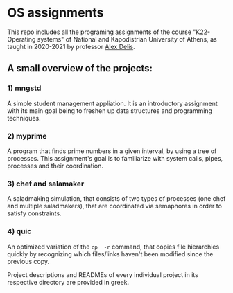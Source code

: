 # OS assignments

This repo includes all the programing assignments of the course "K22-Operating systems" of National and Kapodistrian University of Athens, as taught in 2020-2021 by professor [Alex Delis](https://www.alexdelis.eu/).


## A small overview of the projects:

### 1) **mngstd**
A simple student management appliation. It is an introductory assignment with its main goal being to freshen up data structures and programming techniques.

### 2) **myprime** 
A program that finds prime numbers in a given interval, by using a tree of processes. This assignment's goal is to familiarize with system calls, pipes, processes and their coordination.

### 3) **chef and salamaker**
A saladmaking simulation, that consists of two types of processes (one chef and multiple saladmakers), that are coordinated via semaphores in order to satisfy constraints. 

### 4) **quic**
An optimized variation of the `cp  -r` command, that copies file hierarchies quickly by recognizing which files/links haven't been modified since the previous copy. 

Project descriptions and READMEs of every individual project in its respective directory  are provided in greek.